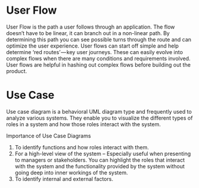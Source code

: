 # User Flow
User Flow is the path a user follows through an application. The flow doesn’t have to be linear, it can branch out in a non-linear path. By determining this path you can see possible turns through the route and can optimize the user experience. User flows can start off simple and help determine ‘red routes’ — key user journeys. These can easily evolve into complex flows when there are many conditions and requirements involved. User flows are helpful in hashing out complex flows before building out the product.

# Use Case
Use case diagram is a behavioral UML diagram type and frequently used to analyze various systems. They enable you to visualize the different types of roles in a system and how those roles interact with the system.

Importance of Use Case Diagrams

1. To identify functions and how roles interact with them.
2. For a high-level view of the system – Especially useful when presenting to managers or stakeholders. You can highlight the roles that      interact with the system and the functionality provided by the system without going deep into inner workings of the system.
3. To identify internal and external factors.
